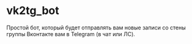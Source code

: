 # vk2tg_bot
Простой бот, который будет отправлять вам новые записи со стены группы Вконтакте вам в Telegram (в чат или ЛС).
